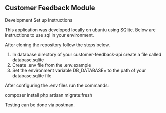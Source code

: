 
## Customer Feedback Module

Development Set up Instructions

This application was developed locally on ubuntu using SQlite. Below are instructions to use sql in your environment.

After cloning the repository follow the steps below.

1. In database directory of your customer-feedback-api create a file called database.sqlite
2. Create .env file from the .env.example
3. Set the environment variable DB_DATABASE= to the path of your database.sqlite file

After configuring the .env files run the commands:

composer install
php artisan migrate:fresh

Testing can be done via postman.
